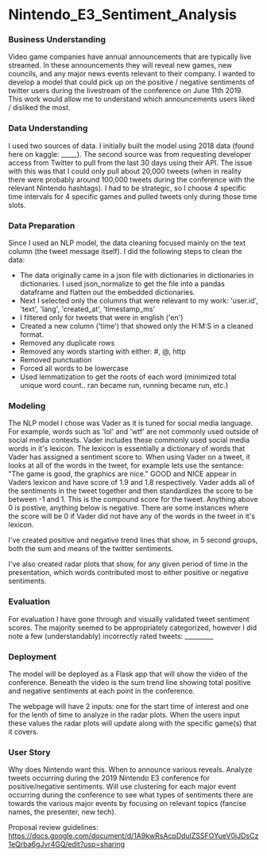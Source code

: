 # Nintendo_E3_Sentiment_Analysis

### Business Understanding    
Video game companies have annual announcements that are typically live streamed. In these announcements they will reveal new games, new councils, and any major news events relevant to their company. I wanted to develop a model that could pick up on the positive / negative sentiments of twitter users during the livestream of the conference on June 11th 2019. This work would allow me to understand which announcements users liked / disliked the most.  

### Data Understanding   
I used two sources of data. I initially built the model using 2018 data (found here on kaggle: _____). The second source was from requesting developer access from Twitter to pull from the last 30 days using their API. The issue with this was that I could only pull about 20,000 tweets (when in reality there were probably around 100,000 tweets during the conference with the relevant Nintendo hashtags). I had to be strategic, so I choose 4 specific time intervals for 4 specific games and pulled tweets only during those time slots.  

### Data Preparation   
Since I used an NLP model, the data cleaning focused mainly on the text column (the tweet message itself). I did the following steps to clean the data: 
* The data originally came in a json file with dictionaries in dictionaries in dictionaries. I used json_normalize to get the file into a pandas dataframe and flatten out the embedded dictionaries. 
* Next I selected only the columns that were relevant to my work: 'user.id', 'text', 'lang', 'created_at', 'timestamp_ms'
* I filtered only for tweets that were in english ('en')
* Created a new column ('time') that showed only the H:M:S in a cleaned format. 
* Removed any duplicate rows
* Removed any words starting with either: #, @, http
* Removed punctuation
* Forced all words to be lowercase
* Used lemmatization to get the roots of each word (minimized total unique word count.. ran became run, running became run, etc.) 

### Modeling   
The NLP model I chose was Vader as it is tuned for social media language. For example, words such as 'lol' and 'wtf' are not commonly used outside of social media contexts. Vader includes these commonly used social media words in it's lexicon. The lexicon is essentially a dictionary of words that Vader has assigned a sentiment score to. When using Vader on a tweet, it looks at all of the words in the tweet, for example lets use the sentance: "The game is good, the graphics are nice." 
GOOD and NICE appear in Vaders lexicon and have score of 1.9 and 1.8 respectively. Vader adds all of the sentiments in the tweet together and then standardizes the score to be between -1 and 1. This is the compound score for the tweet. Anything above 0 is postive, anything below is negative. There are some instances where the score will be 0 if Vader did not have any of the words in the tweet in it's lexicon. 

I've created positive and negative trend lines that show, in 5 second groups, both the sum and means of the twitter sentiments. 

I've also created radar plots that show, for any given period of time in the presentation, which words contributed most to either positive or negative sentiments. 


### Evaluation  
For evaluation I have gone through and visually validated tweet sentiment scores. The majority seemed to be appropriately categorized, however I did note a few (understandably) incorrectly rated tweets: _________

### Deployment  
The model will be deployed as a Flask app that will show the video of the conference. Beneath the video is the sum trend line showing total positive and negative sentiments at each point in the conference. 

The webpage will have 2 inputs: one for the start time of interest and one for the lenth of time to analyze in the radar plots. When the users input these values the radar plots will update along with the specific game(s) that it covers. 

### User Story   
Why does Nintendo want this.
When to announce various reveals.
Analyze tweets occurring during the 2019 Nintendo E3 conference for positive/negative sentiments. Will use clustering for each major event occurring during the conference to see what types of sentiments there are towards the various major events by focusing on relevant topics (fancise names, the presenter, new tech). 

Proposal review guidelines:
https://docs.google.com/document/d/1A9kwRsAcpDdulZSSFOYueV0iJDsCz1eQrba6gJvr4GQ/edit?usp=sharing 

